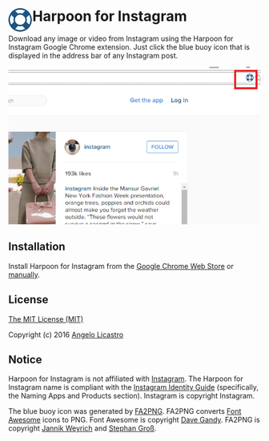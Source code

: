 # <img align="left" src="extension/icons/icon48.png"> Harpoon for Instagram

Download any image or video from Instagram using the Harpoon for Instagram Google Chrome extension. Just click the blue buoy icon that is displayed in the address bar of any Instagram post.

![](harpoon-for-instagram-screenshot.png)

## Installation

Install Harpoon for Instagram from the [Google Chrome Web Store](https://chrome.google.com/webstore/detail/harpoon-for-instagram/lkkabbnbhcbhadokgoanblepoadnkmio) or [manually]( https://developer.chrome.com/extensions/getstarted#unpacked).

## License

[The MIT License (MIT)](LICENSE)

Copyright (c) 2016 [Angelo Licastro](http://angelolicastro.com)

## Notice

Harpoon for Instagram is not affiliated with [Instagram](https://www.instagram.com). The Harpoon for Instagram name is compliant with the [Instagram Identity Guide](https://www.instagram-brand.com) (specifically, the Naming Apps and Products section). Instagram is copyright Instagram.

The blue buoy icon was generated by [FA2PNG](http://fa2png.io). FA2PNG converts [Font Awesome](http://fontawesome.io) icons to PNG. Font Awesome is copyright [Dave Gandy]( https://twitter.com/davegandy). FA2PNG is copyright [Jannik Weyrich](http://jannikweyrich.com) and [Stephan Groß](http://www.minddust.com).
